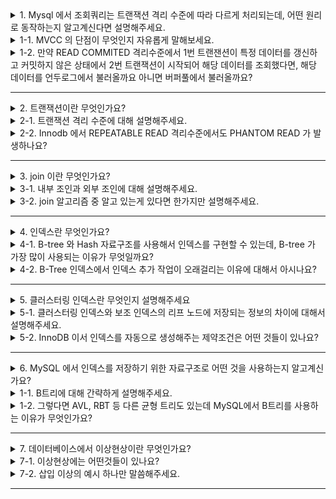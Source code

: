 <details>
  <summary>1. Mysql 에서 조회쿼리는 트랜잭션 격리 수준에 따라 다르게 처리되는데, 어떤 원리로 동작하는지 알고계신다면 설명해주세요.</summary>
  MVCC 를 통해 격리 수준에 따라 데이터를 다르게 처리합니다. 언두 로그를 통해 갱신되기 전의 데이터를 보관하고, 격리 수준에 따라 버퍼풀 또는 언두 로그에 있는 데이터를 조회합니다.
</details>
<details>
  <summary>1-1. MVCC 의 단점이 무엇인지 자유롭게 말해보세요.</summary>
  트랜잭션이 길 경우, 언두 로그의 데이터가 계속해서 쌓이게 되어 언두 로그의 크기가 커지는 단점이 있습니다. 이를 해결하기 위해서는 트랜잭션을 가능한 작게 유지해야 합니다.
</details>
<details>
  <summary>1-2. 만약 READ COMMITED 격리수준에서 1번 트랜잰션이 특정 데이터를 갱신하고 커밋하지 않은 상태에서 2번 트랜잭션이 시작되어 해당 데이터를 조회했다면, 해당 데이터를 언두로그에서 불러올까요 아니면 버퍼풀에서 불러올까요?</summary>
  READ COMMITED 격리수준에서는 다른 트랜잭션에 커밋을 완료한 데이터만 조회할 수 있기 때문에 갱신되기 전의 데이터가 존재하는 언두로그에서 데이터를 불러옵니다.
</details>

---

<details>
  <summary>2. 트랜잭션이란 무엇인가요?</summary>
  트랜잭션이란 사용되는 쪼갤 수 없는 업무처리의 단위입니다. 트랜잭션의 특성에는 ACID 가있습니다.
    원자성은 트랜잭션의 처리는 완전히 끝마치지 않았을 경우에는 전혀 이루어지지 않은 것과 같아야 한다는 성질입니다.
    일관성은 트랜잭션이 시작하기 전에도 테이블의 제약조건을 지키고 있을 것이고, 트랜잭션이 끝나도 이 제약조건에 맞아야한다는 성질입니다.
    격리성은 트랜잭션은 다른 트랜잭션의 작업에 영향을 받지 않아야 한다는 성질입니다.
    지속성은 트랜잭션이 커밋되면 끝나면 그 결과는 영구적으로 반영되어야 한다는 성질입니다.
</details>
<details>
  <summary>2-1. 트랜잭션 격리 수준에 대해 설명해주세요.</summary>
  트랜잭션 격리수준에는 READ UNCOMMITED, READ COMMITED, REPEATABLE READ, SERIALIZABLE 이 있습니다.
    READ UNCOMMITED 는 다른 트랜잭션에 커밋되지 않은 데이터를 읽을 수 있습니다. 터디 리드가 발생할 수 있습니다.
    READ COMMITED 는 다른 트랜잭션에 커밋된 데이터만 읽을 수 있습니다. 터디 리드는 발생하지 않지만, PHANTOM READ 가 발생할 수 있습니다.
    REPEATABLE READ 는 같은 쿼리를 실행해도 항상 같은 결과를 보장합니다. PHANTOM READ 가 발생할 수 있습니다.
    SERIALIZABLE 은 한 트랜잭션에서 읽고 쓰는 레코드를 다른 트랜잭션에서 절대 접근할 수 없습니다.
</details>
<details>
  <summary>2-2. Innodb 에서 REPEATABLE READ 격리수준에서도 PHANTOM READ 가 발생하나요?</summary>
  Innodb 에서는 갭락을 지원하기 때문에 REPEATABLE READ 격리수준에서는 일반적으로 PHATOM READ 가 발생하지 않습니다.\
    하지만 locking 조회일 경우 언두 영역의 레코드에는 lock 을 걸 수 없기 때문에 현재 레코의 값을 가져오게 되는데
    만약 non-locking 조회 후 locking 조회를 했다면 PHANTOM READ 가 발생할 수 있습니다. 
</details>

---

<details>
  <summary>3. join 이란 무엇인가요?</summary>
  데이터베이스에서 두개 이상의 테이블을 연결하여 하나의 결과의 테이블로 만드는 것을 의미합니다.
</details>
<details>
  <summary>3-1. 내부 조인과 외부 조인에 대해 설명해주세요.</summary>
  내부 조인은 두 테이블의 교집합을 구하는 것이고, 외부 조인은 두 테이블의 합집합을 구하는 것입니다. 외부조인에는 LEFT, RIGHT, FULL OUTER JOIN 이 있습니다.
</details>
<details>
  <summary>3-2. join 알고리즘 중 알고 있는게 있다면 한가지만 설명해주세요.</summary>
  Nested Loop join 은 두 테이블 중 하나의 테이블을 기준으로 다른 테이블을 순회하면서 조인하는 방식입니다.\
    이 방식은 두 테이블 중 하나의 테이블의 크기 작은 경우에 유리하고, 인덱스를 사용할 수 있을 때 유리합니다.
</details>

---

<details>
  <summary>4. 인덱스란 무엇인가요?</summary>
  인덱스는 데이터베이스 테이블의 특정 컬럼에 대한 검색 및 조회 성능을 향상시키기 위한 자료 구조입니다.
</details>
<details>
  <summary>4-1. B-tree 와 Hash 자료구조를 사용해서 인덱스를 구현할 수 있는데, B-tree 가 가장 많이 사용되는 이유가 무엇일까요?</summary>
  Hash 자료구조는 등호 연산에 최적화 되어있지만 범위 연산을 불가능합니다. B-tree 는 범위 연산에도 사용할 수 있기 때문에 더 많이 사용됩니다.
</details>
<details>
  <summary>4-2. B-Tree 인덱스에서 인덱스 추가 작업이 오래걸리는 이유에 대해서 아시나요?</summary>
  새로운 인덱스를 추가하려면 일단 B-Tree 상에서 적절한 위치를 검색하고 인덱스와 데이터 주소 정보를 리프 노드에 저장합니다. 또한, 리프 노드에 꽉 차 있을 경우 리프 노드를 분리하는 작업도 추가되기 때문에 오래걸립니다.
</details>

---

<details>
  <summary>5. 클러스터링 인덱스란 무엇인지 설명해주세요</summary>
  프라이머리 키 값이 비슷한 레코드끼리 묶어서 저장하는 인덱스입니다.
</details>
<details>
  <summary>5-1. 클러스터링 인덱스와 보조 인덱스의 리프 노드에 저장되는 정보의 차이에 대해서 설명해주세요.</summary>
    클러스터링 인덱스는 데이터 레코드 자체를 리프 노드에 저장하고, 보조 인덱스는 데이터 레코드의 PK를 리프 노드에 저장합니다.
</details>
<details>
  <summary>5-2. InnoDB 이서 인덱스를 자동으로 생성해주는 제약조건은 어떤 것들이 있나요?</summary>
    프라이머리 키, 유니크 키, 외래 키에 대해서는 자동으로 인덱스를 생성해줍니다.
</details>

---

<details>
  <summary>6. MySQL 에서 인덱스를 저장하기 위한 자료구조로 어떤 것을 사용하는지 알고계신가요?</summary>
  B트리를 사용합니다.
</details>
<details>
  <summary>1-1. B트리에 대해 간략하게 설명해주세요.</summary>
  항상 정렬된 상태의 데이터가 저장되며, 각 노드는 두 개 이상의 데이터를 저장할 수 있습니다. 부모 노드의 데이터 사이의 범위를 이용하여 자식 노드를 가집니다.
</details>
<details>
  <summary>1-2. 그렇다면 AVL, RBT 등 다른 균형 트리도 있는데 MySQL에서 B트리를 사용하는 이유가 무엇인가요?</summary>
  AVL과 RBT는 노드에 하나의 데이터만을 저장하고 B트리는 여러개의 데이터를 저장하므로 각 노드의 데이터를 탐색할 때 배열의 성질을 이용하여 빠르게 탐색이 가능하기 때문입니다.
</details>

---

<details>
  <summary>7. 데이터베이스에서 이상현상이란 무엇인가요?</summary>
  데이터 중복으로 인해 데이터를 삽입, 삭제, 수정 연산을 수행할 때 발생하는 부작용입니다.
</details>
<details>
  <summary>7-1. 이상현상에는 어떤것들이 있나요?</summary>

1. 삽입 이상: 새로운 데이터를 삽입하기 위해 불필요한 데이터도 함께 삽입해야하는 문제
2. 갱신 이상: 중복된 데이터 중 일부만 수정하여 데이터 불일치가 발생하는 문제
3. 삭제 이상: 데이터를 삭제하려면 꼭 필요한 데이터까지 함께 삭제되어야하는 문제

</details>
<details>
  <summary>7-2. 삽입 이상의 예시 하나만 말씀해주세요.</summary>
  헬스장을 예시로 들겠습니다. 회원과 사물함을 하나의 데이블에 저장한다면, 새로운 회원을 등록할 때 해당 회원이 사물함을 대여하지 않았음에도 사물함에 대한 정보를 같이 삽입해야합니다.
</details>

---
